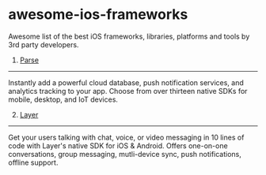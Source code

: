 # awesome-ios-frameworks
Awesome list of the best iOS frameworks, libraries, platforms and tools by 3rd party developers.
1. [Parse](https://parse.com) 
---

Instantly add a powerful cloud database, push notification services, and analytics tracking to your app. Choose from over thirteen native SDKs for mobile, desktop, and IoT devices.


2. [Layer](https://layer.com) 
---

Get your users talking with chat, voice, or video messaging in 10 lines of code with Layer's native SDK for iOS & Android. Offers one-on-one conversations, group messaging, mutli-device sync, push notifications, offline support.
